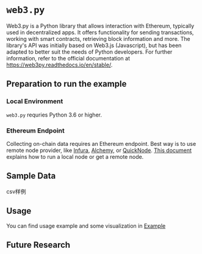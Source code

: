 # `web3.py`

Web3.py is a Python library that allows interaction with Ethereum, typically used in decentralized apps. It offers functionality for sending transactions, working with smart contracts, retrieving block information and more. The library's API was initially based on Web3.js (Javascript), but has been adapted to better suit the needs of Python developers. For further information, refer to the official documentation at https://web3py.readthedocs.io/en/stable/.

## Preparation to run the example

### Local Environment

`web3.py` requries Python 3.6 or higher.

### Ethereum Endpoint

<!-- endpoint? -->
Collecting on-chain data requires an Ethereum endpoint. Best way is to use remote node provider, like [Infura](https://infura.io/), [Alchemy](https://www.alchemy.com/), or [QuickNode](https://www.quicknode.com/). [This document](https://ethereum.org/en/developers/docs/nodes-and-clients/run-a-node/) explains how to run a local node or get a remote node.

<!-- API Type? -->
<!-- Customization? --> 
 
## Sample Data



<!-- 长什么样（staking的就好了） -->
csv样例

## Usage

You can find usage example and some visualization in [Example](../examples/web3py.ipynb)

## Future Research

